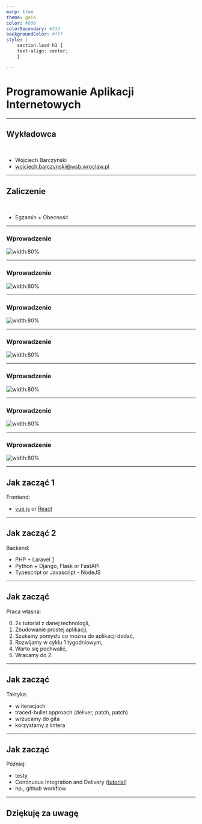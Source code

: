 ```yaml
---
marp: true
theme: gaia
color: #000
colorSecondary: #333
backgroundColor: #fff
style: |
    section.lead h1 {
    text-align: center;
    }

---
```

<!-- _class: lead -->
# Programowanie Aplikacji Internetowych

---
<!-- _class: lead -->
## Wykładowca
<br />

- Wojciech Barczynski
- wojciech.barczynski@wsb.wroclaw.pl

---
<!-- _class: lead -->
## Zaliczenie
<br />

- Egzamin + Obecność

---
<!-- _class: lead -->
### Wprowadzenie

![width:80%](imgs/overview_s1.svg)

---
<!-- _class: lead -->
### Wprowadzenie

![width:80%](imgs/overview_s2.svg)

---
<!-- _class: lead -->
### Wprowadzenie

![width:80%](imgs/overview_s3.svg)

---
<!-- _class: lead -->
### Wprowadzenie

![width:80%](imgs/overview_s4.svg)


---
<!-- _class: lead -->
### Wprowadzenie

![width:80%](imgs/overview_s5.svg)

---
<!-- _class: lead -->
### Wprowadzenie

![width:80%](imgs/overview_s6.svg)

---
<!-- _class: lead -->
### Wprowadzenie

![width:80%](imgs/overview_s7.svg)

---
<!-- _class: lead -->
## Jak zacząć 1

Frontend:

- [vue.js](https://vuejs.org) or [React](https://react.dev)

---
<!-- _class: lead -->
## Jak zacząć 2

Backend:

- PHP + Laravel [1](https://kinsta.com/blog/php-frameworks/#laravel)
- Python + Django, Flask or FastAPI
- Typescript or Javascript - NodeJS

---
<!-- _class: lead -->
## Jak zacząć

Praca własna:

0. 2x tutorial z danej technologii,
1. Zbudowanie prostej aplikacji,
2. Szukamy pomysłu co można do aplikacji dodać,
3. Rozwijamy w cyklu 1 tygodniowym,
4. Warto się pochwalić,
5. Wracamy do 2.

---
<!-- _class: lead -->
## Jak zacząć

Taktyka:

- w iteracjach
- traced-bullet approach (deliver, patch, patch)
- wrzucamy do gita
- korzystamy z lintera

---
<!-- _class: lead -->
## Jak zacząć

Później:

- testy
- Continuous Integration and Delivery ([tutorial](https://github.com/wojciech11/se_continuous_delivery_and_deployment))
- np., github workflow

---
<!-- _class: lead -->
## Dziękuję za uwagę
<br />
